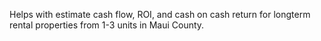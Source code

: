 Helps with estimate cash flow, ROI, and cash on cash return for longterm rental properties from 1-3 units in Maui County. 
